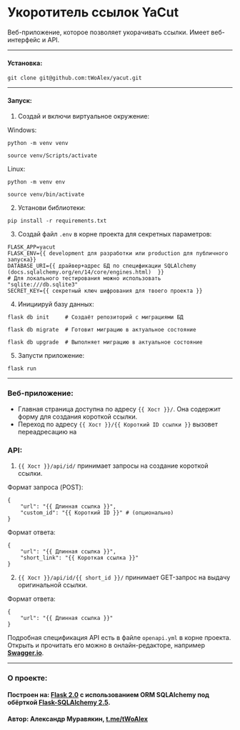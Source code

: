 # Укоротитель ссылок YaCut

Веб-приложение, которое позволяет укорачивать ссылки.
Имеет веб-интерфейс и API.

---
#### Установка:
```
git clone git@github.com:tWoAlex/yacut.git
```

---
#### Запуск:

1. Создай и включи виртуальное окружение:

Windows:
```
python -m venv venv
```
```
source venv/Scripts/activate
```
Linux:
```
python -m venv env
```
```
source venv/bin/activate
```

2. Установи библиотеки:
```
pip install -r requirements.txt
```

3. Создай файл `.env` в корне проекта для секретных параметров:
```
FLASK_APP=yacut
FLASK_ENV={{ development для разработки или production для публичного запуска}}
DATABASE_URI={{ драйвер+адрес БД по спецификации SQLAlchemy (docs.sqlalchemy.org/en/14/core/engines.html)  }}
# Для локального тестирования можно использовать "sqlite:///db.sqlite3"
SECRET_KEY={{ секретный ключ шифрования для твоего проекта }}
```

4. Инициируй базу данных:
```
flask db init     # Создаёт репозиторий с миграциями БД
```
```
flask db migrate  # Готовит миграцию в актуальное состояние
```
```
flask db upgrade  # Выполняет миграцию в актуальное состояние
```

5. Запусти приложение:
```
flask run
```

---
### Веб-приложение:
* Главная страница доступна по адресу `{{ Хост }}/`. Она содержит форму для создания короткой ссылки.
* Переход по адресу `{{ Хост }}/{{ Короткий ID ссылки }}` вызовет переадресацию на 

### API:

1. `{{ Хост }}/api/id/` принимает запросы на создание короткой ссылки.

Формат запроса (POST):
```
{
    "url": "{{ Длинная ссылка }}",
    "custom_id": "{{ Короткий ID }}" # (опционально)
}
```
Формат ответа:
```
{
    "url": "{{ Длинная ссылка }}",
    "short_link": "{{ Короткая ссылка }}"
}
```

2. `{{ Хост }}/api/id/{{ short_id }}/` принимает GET-запрос на выдачу оригинальной ссылки.

Формат ответа:
```
{
    "url": "{{ Длинная ссылка }}"
}
```

Подробная спецификация API есть в файле `openapi.yml` в корне проекта.
Открыть и прочитать его можно в онлайн-редакторе, например [**Swagger.io**](https://editor.swagger.io/).

---
### О проекте:

#### Построен на: [**Flask 2.0**](https://flask.palletsprojects.com/en/2.0.x/) с использованием ORM SQLAlchemy под обёрткой [**Flask-SQLAlchemy 2.5**](https://flask-sqlalchemy.palletsprojects.com/en/2.x/).
#### Автор: Александр Муравякин, **[t.me/tWoAlex](https://t.me/tWoAlex)**